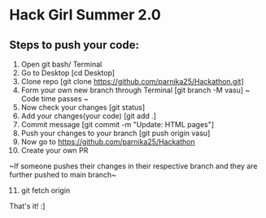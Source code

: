 # Hack Girl Summer 2.0

## Steps to push your code:
1. Open git bash/ Terminal
2. Go to Desktop [cd Desktop]
3. Clone repo [git clone https://github.com/parnika25/Hackathon.git]
4. Form your own new branch through Terminal [git branch -M vasu]
~ Code time passes ~
5. Now check your changes [git status]
6. Add your changes(your code) [git add .]
7. Commit message [git commit -m "Update: HTML pages"]
8. Push your changes to your branch [git push origin vasu]
9. Now go to https://github.com/parnika25/Hackathon 
10. Create your own PR

~If someone pushes their changes in their respective branch and they are further pushed to main branch~

11. git fetch origin

That's it! :]